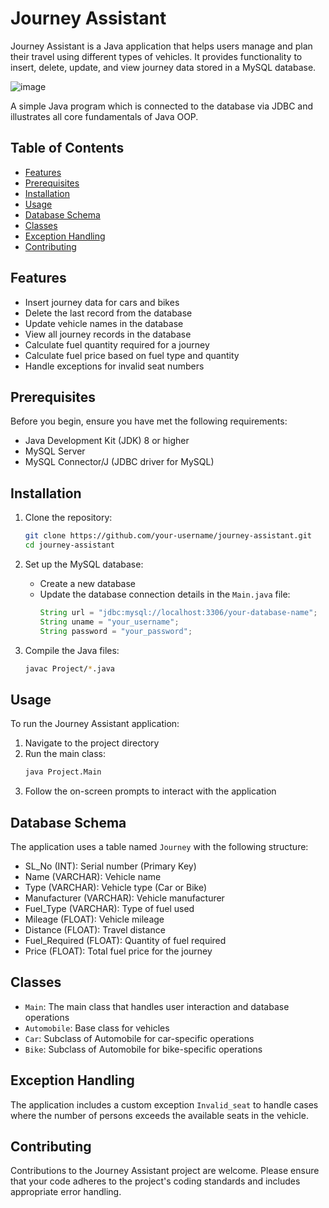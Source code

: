 # Journey Assistant

Journey Assistant is a Java application that helps users manage and plan their travel using different types of vehicles. It provides functionality to insert, delete, update, and view journey data stored in a MySQL database.

![image](https://cdn.pixabay.com/animation/2023/09/26/12/59/12-59-46-685_512.gif)


A simple Java program which is connected to the database via JDBC and illustrates all core fundamentals of Java OOP.


## Table of Contents
- [Features](#features)
- [Prerequisites](#prerequisites)
- [Installation](#installation)
- [Usage](#usage)
- [Database Schema](#database-schema)
- [Classes](#classes)
- [Exception Handling](#exception-handling)
- [Contributing](#contributing)

## Features

- Insert journey data for cars and bikes
- Delete the last record from the database
- Update vehicle names in the database
- View all journey records in the database
- Calculate fuel quantity required for a journey
- Calculate fuel price based on fuel type and quantity
- Handle exceptions for invalid seat numbers

## Prerequisites

Before you begin, ensure you have met the following requirements:
- Java Development Kit (JDK) 8 or higher
- MySQL Server
- MySQL Connector/J (JDBC driver for MySQL)

## Installation

1. Clone the repository:
   ```sh
   git clone https://github.com/your-username/journey-assistant.git
   cd journey-assistant
   ```

2. Set up the MySQL database:
   - Create a new database
   - Update the database connection details in the `Main.java` file:
     ```java
     String url = "jdbc:mysql://localhost:3306/your-database-name";
     String uname = "your_username";
     String password = "your_password";
     ```

3. Compile the Java files:
   ```sh
   javac Project/*.java
   ```

## Usage

To run the Journey Assistant application:

1. Navigate to the project directory
2. Run the main class:
   ```sh
   java Project.Main
   ```
3. Follow the on-screen prompts to interact with the application

## Database Schema

The application uses a table named `Journey` with the following structure:

- SL_No (INT): Serial number (Primary Key)
- Name (VARCHAR): Vehicle name
- Type (VARCHAR): Vehicle type (Car or Bike)
- Manufacturer (VARCHAR): Vehicle manufacturer
- Fuel_Type (VARCHAR): Type of fuel used
- Mileage (FLOAT): Vehicle mileage
- Distance (FLOAT): Travel distance
- Fuel_Required (FLOAT): Quantity of fuel required
- Price (FLOAT): Total fuel price for the journey

## Classes

- `Main`: The main class that handles user interaction and database operations
- `Automobile`: Base class for vehicles
- `Car`: Subclass of Automobile for car-specific operations
- `Bike`: Subclass of Automobile for bike-specific operations

## Exception Handling

The application includes a custom exception `Invalid_seat` to handle cases where the number of persons exceeds the available seats in the vehicle.

## Contributing

Contributions to the Journey Assistant project are welcome. Please ensure that your code adheres to the project's coding standards and includes appropriate error handling.

